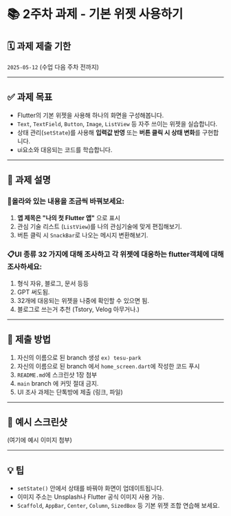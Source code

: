 # 📚 2주차 과제 - 기본 위젯 사용하기

## 🗓️ 과제 제출 기한
`2025-05-12` (수업 다음 주차 전까지)

---

## ✅ 과제 목표

- Flutter의 기본 위젯을 사용해 하나의 화면을 구성해봅니다.
- `Text`, `TextField`, `Button`, `Image`, `ListView` 등 자주 쓰이는 위젯을 실습합니다.
- 상태 관리(`setState`)를 사용해 **입력값 반영** 또는 **버튼 클릭 시 상태 변화**를 구현합니다.
- ui요소와 대응되는 코드를 학습합니다.

---

## 🧪 과제 설명

### 🪾올라와 있는 내용을 조금씩 바꿔보세요:

1. **앱 제목은 "나의 첫 Flutter 앱"** 으로 표시
2. 관심 기술 리스트 (`ListView`)를 나의 관심기술에 맞게 편집해보기.
3. 버튼 클릭 시 `SnackBar`로 나오는 메시지 변환해보기.

### 📋UI 종류 32 가지에 대해 조사하고 각 위젯에 대응하는 flutter객체에 대해 조사하세요:

1. 형식 자유, 블로그, 문서 등등
2. GPT 써도됨.
3. 32개에 대응되는 위젯을 나중에 확인할 수 있으면 됨.
4. 블로그로 쓰는거 추천 (Tstory, Velog 아무거나.)

---

## 🧾 제출 방법

1. 자신의 이름으로 된 branch 생성 `ex) tesu-park`
2. 자신의 이름으로 된 branch 에서 `home_screen.dart`에 작성한 코드 푸시
3. `README.md`에 스크린샷 1장 첨부
4. `main` branch 에 커밋 절대 금지.
5. UI 조사 과제는 단톡방에 제출 (링크, 파일)

---

## 📎 예시 스크린샷
(여기에 예시 이미지 첨부)

---

## 💡 팁

- `setState()` 안에서 상태를 바꿔야 화면이 업데이트됩니다.
- 이미지 주소는 Unsplash나 Flutter 공식 이미지 사용 가능.
- `Scaffold`, `AppBar`, `Center`, `Column`, `SizedBox` 등 기본 위젯 조합 연습해 보세요.
